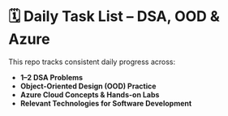 # 🗓️ Daily Task List – DSA, OOD & Azure

This repo tracks consistent daily progress across:
- **1–2 DSA Problems**
- **Object-Oriented Design (OOD) Practice**
- **Azure Cloud Concepts & Hands-on Labs**
- **Relevant Technologies for Software Development** 
